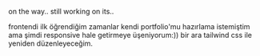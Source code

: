 on the way.. still working on its..

frontendi ilk öğrendiğim zamanlar kendi portfolio'mu hazırlama istemiştim ama şimdi responsive hale getirmeye üşeniyorum:)) bir ara tailwind css ile yeniden düzenleyeceğim.
